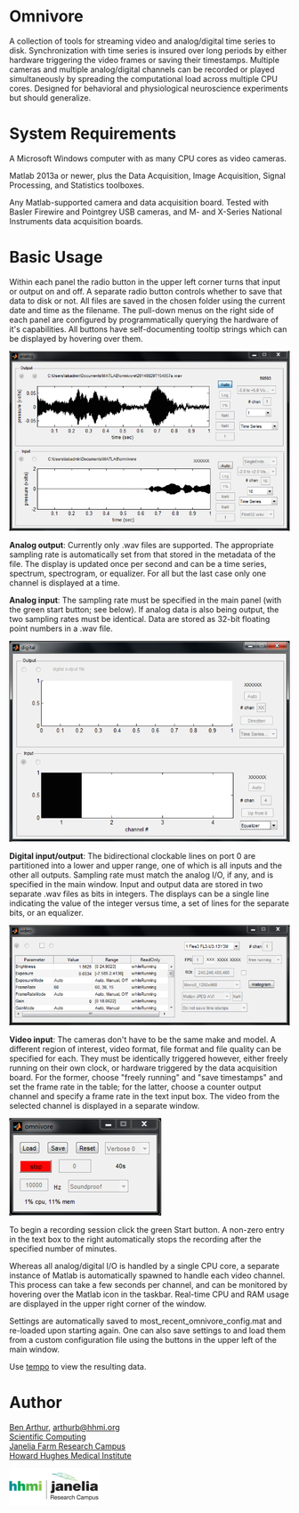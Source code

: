 Omnivore
========

A collection of tools for streaming video and analog/digital time series
to disk.  Synchronization with time series is insured over long periods by
either hardware triggering the video frames or saving their timestamps.
Multiple cameras and multiple analog/digital channels can be recorded or
played simultaneously by spreading the computational load across multiple
CPU cores.  Designed for behavioral and physiological neuroscience experiments
but should generalize.


System Requirements
===================

A Microsoft Windows computer with as many CPU cores as video cameras.

Matlab 2013a or newer, plus the Data Acquisition, Image Acquisition, Signal
Processing, and Statistics toolboxes.

Any Matlab-supported camera and data acquisition board.  Tested with Basler
Firewire and Pointgrey USB cameras, and M- and X-Series National Instruments
data acquisition boards.


Basic Usage
===========

Within each panel the radio button in the upper left corner turns that
input or output on and off.  A separate radio button controls whether to
save that data to disk or not.  All files are saved in the chosen folder
using the current date and time as the filename.  The pull-down menus on the
right side of each panel are configured by programmatically querying the
hardware of it's capabilities.  All buttons have self-documenting tooltip
strings which can be displayed by hovering over them.

![screenshot](/analog.png)

**Analog output**:  Currently only .wav files are supported.  The appropriate
sampling rate is automatically set from that stored in the metadata of
the file.  The display is updated once per second and can be a time series,
spectrum, spectrogram, or equalizer.  For all but the last case only one
channel is displayed at a time.

**Analog input**:  The sampling rate must be specified in the main panel
(with the green start button;  see below).  If analog data is also being
output, the two sampling rates must be identical.  Data are stored as 32-bit
floating point numbers in a .wav file.

![screenshot](/digital.png)

**Digital input/output**:  The bidirectional clockable lines on port 0 are
partitioned into a lower and upper range, one of which is all inputs and
the other all outputs.  Sampling rate must match the analog I/O, if any,
and is specified in the main window.  Input and output data are stored in
two separate .wav files as bits in integers.  The displays can be a single
line indicating the value of the integer versus time, a set of lines for
the separate bits, or an equalizer.

![screenshot](/video.png)

**Video input**:  The cameras don't have to be the same make and model.
A different region of interest, video format, file format and file quality
can be specified for each.  They must be identically triggered however,
either freely running on their own clock, or hardware triggered by the
data acquisition board.  For the former, choose "freely running" and "save
timestamps" and set the frame rate in the table; for the latter, choose
a counter output channel and specify a frame rate in the text input box.
The video from the selected channel is displayed in a separate window.

![screenshot](/main.png)

To begin a recording session click the green Start button.  A non-zero entry in
the text box to the right automatically stops the recording after the specified
number of minutes.

Whereas all analog/digital I/O is handled by a single CPU core, a separate
instance of Matlab is automatically spawned to handle each video channel.
This process can take a few seconds per channel, and can be monitored by
hovering over the Matlab icon in the taskbar.  Real-time CPU and RAM usage
are displayed in the upper right corner of the window.

Settings are automatically saved to most\_recent\_omnivore\_config.mat
and re-loaded upon starting again.  One can also save settings to and load
them from a custom configuration file using the buttons in the upper left
of the main window.

Use [tempo](https://github.com/JaneliaSciComp/tempo) to view the resulting data.


Author
======

[Ben Arthur](http://www.janelia.org/people/research-resources-staff/ben-arthur), arthurb@hhmi.org  
[Scientific Computing](http://www.janelia.org/research-resources/computing-resources)  
[Janelia Farm Research Campus](http://www.janelia.org)  
[Howard Hughes Medical Institute](http://www.hhmi.org)

[![Picture](/hhmi_janelia_160px.png)](http://www.janelia.org)

